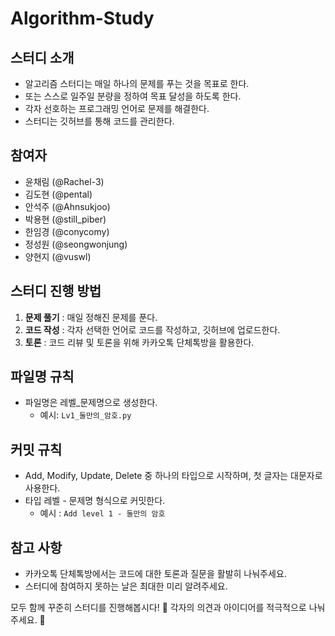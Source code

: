 # Algorithm-Study


## 스터디 소개
- 알고리즘 스터디는 매일 하나의 문제를 푸는 것을 목표로 한다.
- 또는 스스로 일주일 분량을 정하여 목표 달성을 하도록 한다. 
- 각자 선호하는 프로그래밍 언어로 문제를 해결한다.
- 스터디는 깃허브를 통해 코드를 관리한다.


## 참여자
- 윤채림 (@Rachel-3)
- 김도현 (@pental)
- 안석주 (@Ahnsukjoo)
- 박용현 (@still_piber)
- 한임경 (@conycomy)
- 정성원 (@seongwonjung)
- 양현지 (@vuswl)


## 스터디 진행 방법
1. **문제 풀기** : 매일 정해진 문제를 푼다.
2. **코드 작성** : 각자 선택한 언어로 코드를 작성하고, 깃허브에 업로드한다.
3. **토론** : 코드 리뷰 및 토론을 위해 카카오톡 단체톡방을 활용한다.


## 파일명 규칙
- 파일명은 레벨_문제명으로 생성한다.
  - 예시: `Lv1_둘만의_암호.py`


## 커밋 규칙
- Add, Modify, Update, Delete 중 하나의 타입으로 시작하며, 첫 글자는 대문자로 사용한다.
- 타입 레벨 - 문제명 형식으로 커밋한다.
  - 예시 : `Add level 1 - 둘만의 암호`


## 참고 사항
- 카카오톡 단체톡방에서는 코드에 대한 토론과 질문을 활발히 나눠주세요.
- 스터디에 참여하지 못하는 날은 최대한 미리 알려주세요.


모두 함께 꾸준히 스터디를 진행해봅시다! 🚀
각자의 의견과 아이디어를 적극적으로 나눠주세요. 💪
